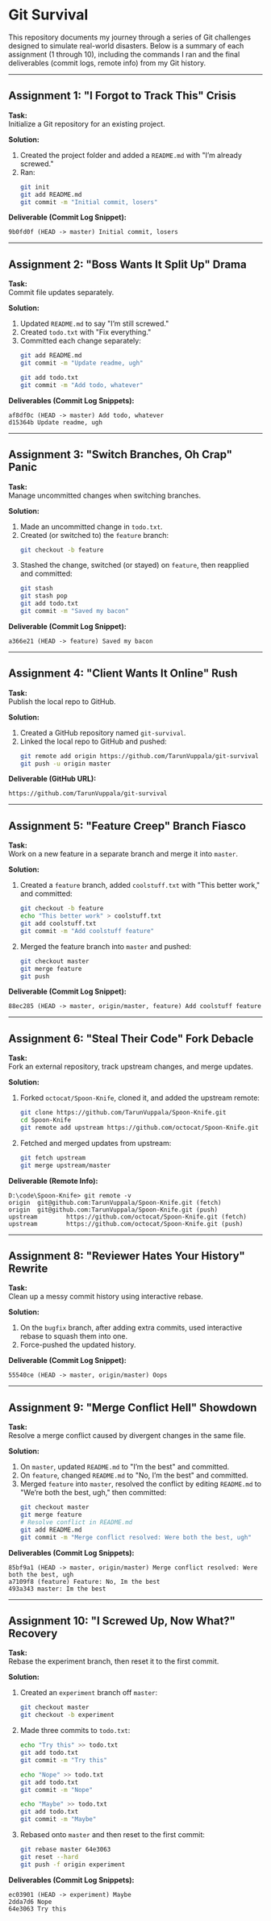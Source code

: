 # Git Survival

This repository documents my journey through a series of Git challenges designed to simulate real-world disasters. Below is a summary of each assignment (1 through 10), including the commands I ran and the final deliverables (commit logs, remote info) from my Git history.

---

## Assignment 1: "I Forgot to Track This" Crisis

**Task:**  
Initialize a Git repository for an existing project.

**Solution:**  
1. Created the project folder and added a `README.md` with "I’m already screwed."  
2. Ran:
   ```bash
   git init
   git add README.md
   git commit -m "Initial commit, losers"
   ```

**Deliverable (Commit Log Snippet):**
```
9b0fd0f (HEAD -> master) Initial commit, losers
```

---

## Assignment 2: "Boss Wants It Split Up" Drama

**Task:**  
Commit file updates separately.

**Solution:**  
1. Updated `README.md` to say "I’m still screwed."  
2. Created `todo.txt` with "Fix everything."  
3. Committed each change separately:
   ```bash
   git add README.md
   git commit -m "Update readme, ugh"

   git add todo.txt
   git commit -m "Add todo, whatever"
   ```

**Deliverables (Commit Log Snippets):**
```
af8df0c (HEAD -> master) Add todo, whatever
d15364b Update readme, ugh
```

---

## Assignment 3: "Switch Branches, Oh Crap" Panic

**Task:**  
Manage uncommitted changes when switching branches.

**Solution:**  
1. Made an uncommitted change in `todo.txt`.  
2. Created (or switched to) the `feature` branch:
   ```bash
   git checkout -b feature
   ```
3. Stashed the change, switched (or stayed) on `feature`, then reapplied and committed:
   ```bash
   git stash
   git stash pop
   git add todo.txt
   git commit -m "Saved my bacon"
   ```

**Deliverable (Commit Log Snippet):**
```
a366e21 (HEAD -> feature) Saved my bacon
```

---

## Assignment 4: "Client Wants It Online" Rush

**Task:**  
Publish the local repo to GitHub.

**Solution:**  
1. Created a GitHub repository named `git-survival`.  
2. Linked the local repo to GitHub and pushed:
   ```bash
   git remote add origin https://github.com/TarunVuppala/git-survival
   git push -u origin master
   ```

**Deliverable (GitHub URL):**
```
https://github.com/TarunVuppala/git-survival
```

---

## Assignment 5: "Feature Creep" Branch Fiasco

**Task:**  
Work on a new feature in a separate branch and merge it into `master`.

**Solution:**  
1. Created a `feature` branch, added `coolstuff.txt` with "This better work," and committed:
   ```bash
   git checkout -b feature
   echo "This better work" > coolstuff.txt
   git add coolstuff.txt
   git commit -m "Add coolstuff feature"
   ```
2. Merged the feature branch into `master` and pushed:
   ```bash
   git checkout master
   git merge feature
   git push
   ```

**Deliverable (Commit Log Snippet):**
```
88ec285 (HEAD -> master, origin/master, feature) Add coolstuff feature
```

---

## Assignment 6: "Steal Their Code" Fork Debacle

**Task:**  
Fork an external repository, track upstream changes, and merge updates.

**Solution:**  
1. Forked `octocat/Spoon-Knife`, cloned it, and added the upstream remote:
   ```bash
   git clone https://github.com/TarunVuppala/Spoon-Knife.git
   cd Spoon-Knife
   git remote add upstream https://github.com/octocat/Spoon-Knife.git
   ```
2. Fetched and merged updates from upstream:
   ```bash
   git fetch upstream
   git merge upstream/master
   ```

**Deliverable (Remote Info):**
```
D:\code\Spoon-Knife> git remote -v
origin  git@github.com:TarunVuppala/Spoon-Knife.git (fetch)
origin  git@github.com:TarunVuppala/Spoon-Knife.git (push)
upstream        https://github.com/octocat/Spoon-Knife.git (fetch)
upstream        https://github.com/octocat/Spoon-Knife.git (push)
```

---

## Assignment 8: "Reviewer Hates Your History" Rewrite

**Task:**  
Clean up a messy commit history using interactive rebase.

**Solution:**  
1. On the `bugfix` branch, after adding extra commits, used interactive rebase to squash them into one.  
2. Force-pushed the updated history.

**Deliverable (Commit Log Snippet):**
```
55540ce (HEAD -> master, origin/master) Oops
```

---

## Assignment 9: "Merge Conflict Hell" Showdown

**Task:**  
Resolve a merge conflict caused by divergent changes in the same file.

**Solution:**  
1. On `master`, updated `README.md` to "I’m the best" and committed.  
2. On `feature`, changed `README.md` to "No, I’m the best" and committed.  
3. Merged `feature` into `master`, resolved the conflict by editing `README.md` to "We’re both the best, ugh," then committed:
   ```bash
   git checkout master
   git merge feature
   # Resolve conflict in README.md
   git add README.md
   git commit -m "Merge conflict resolved: Were both the best, ugh"
   ```

**Deliverables (Commit Log Snippets):**
```
85bf9a1 (HEAD -> master, origin/master) Merge conflict resolved: Were both the best, ugh
a7109f8 (feature) Feature: No, Im the best
493a343 master: Im the best
```

---

## Assignment 10: "I Screwed Up, Now What?" Recovery

**Task:**  
Rebase the experiment branch, then reset it to the first commit.

**Solution:**  
1. Created an `experiment` branch off `master`:
   ```bash
   git checkout master
   git checkout -b experiment
   ```
2. Made three commits to `todo.txt`:
   ```bash
   echo "Try this" >> todo.txt
   git add todo.txt
   git commit -m "Try this"

   echo "Nope" >> todo.txt
   git add todo.txt
   git commit -m "Nope"

   echo "Maybe" >> todo.txt
   git add todo.txt
   git commit -m "Maybe"
   ```
3. Rebased onto `master` and then reset to the first commit:
   ```bash
   git rebase master 64e3063
   git reset --hard 
   git push -f origin experiment
   ```

**Deliverables (Commit Log Snippets):**
```
ec03901 (HEAD -> experiment) Maybe
2dda7d6 Nope
64e3063 Try this
```
```
